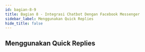 ```yaml
---
id: bagian-8-9
title: Bagian 8 - Integrasi Chatbot Dengan Facebook Messenger
sidebar_label: Menggunakan Quick Replies
hide_title: false
---
```

## Menggunakan Quick Replies
